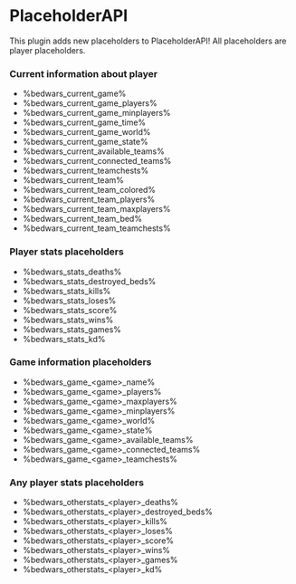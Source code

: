# PlaceholderAPI
This plugin adds new placeholders to PlaceholderAPI! All placeholders are player placeholders.

### Current information about player
* %bedwars_current_game%
* %bedwars_current_game_players%
* %bedwars_current_game_minplayers%
* %bedwars_current_game_time%
* %bedwars_current_game_world%
* %bedwars_current_game_state%
* %bedwars_current_available_teams%
* %bedwars_current_connected_teams%
* %bedwars_current_teamchests%
* %bedwars_current_team%
* %bedwars_current_team_colored%
* %bedwars_current_team_players%
* %bedwars_current_team_maxplayers%
* %bedwars_current_team_bed%
* %bedwars_current_team_teamchests%

### Player stats placeholders
* %bedwars_stats_deaths%
* %bedwars_stats_destroyed_beds%
* %bedwars_stats_kills%
* %bedwars_stats_loses%
* %bedwars_stats_score%
* %bedwars_stats_wins%
* %bedwars_stats_games%
* %bedwars_stats_kd%

### Game information placeholders
* %bedwars_game_\<game\>_name%
* %bedwars_game_\<game\>_players%
* %bedwars_game_\<game\>_maxplayers%
* %bedwars_game_\<game\>_minplayers%
* %bedwars_game_\<game\>_world%
* %bedwars_game_\<game\>_state%
* %bedwars_game_\<game\>_available_teams%
* %bedwars_game_\<game\>_connected_teams%
* %bedwars_game_\<game\>_teamchests%

### Any player stats placeholders
* %bedwars_otherstats_\<player\>_deaths%
* %bedwars_otherstats_\<player\>_destroyed_beds%
* %bedwars_otherstats_\<player\>_kills%
* %bedwars_otherstats_\<player\>_loses%
* %bedwars_otherstats_\<player\>_score%
* %bedwars_otherstats_\<player\>_wins%
* %bedwars_otherstats_\<player\>_games%
* %bedwars_otherstats_\<player\>_kd%

